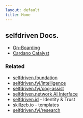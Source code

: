 ```yaml
---
layout: default
title: Home
---
```


## selfdriven Docs.

- [On-Boarding](https://onboarding.selfdriven.foundation)
- [Cardano Catalyst](/cardano-catalyst/)

### Related
- [selfdriven.foundation](selfdriven.foundation)
- [selfdriven.fyi/intelligence](https://selfdriven.fyi/intelligence)
- [selfdriven.fyi/cog-assist](https://selfdriven.fyi/cog-assist)
- [selfdriven.network AI Interface](https://selfdriven.network)
- [selfdriven.id](https://selfdriven.id) - Identity & Trust
- [skillzeb.io](https://skillzeb.io) - templates
- [selfdriven.fyi/research](https://selfdriven.fyi/research)


